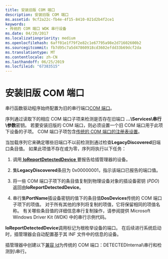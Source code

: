 ```yaml
---
title: 安装旧版 COM 端口
description: 安装旧版 COM 端口
ms.assetid: 9cf2a22c-fb4e-4f15-8410-021d2b4f2ce1
keywords:
- 传统的 COM 端口 WDK 串行设备
ms.date: 04/20/2017
ms.localizationpriority: medium
ms.openlocfilehash: 6aff01e1f79f2e82c1e67795a98e2d71602600b2
ms.sourcegitcommit: fb7d95c7a5d47860918cd3602efdd33b69dcf2da
ms.translationtype: MT
ms.contentlocale: zh-CN
ms.lasthandoff: 06/25/2019
ms.locfileid: "67383515"
---
```

# <a name="installing-legacy-com-ports"></a>安装旧版 COM 端口

串行函数驱动程序始终配置为旧的串行端口[COM 端口](configuration-of-com-ports.md)。

序列通过读取下的相应 COM 端口子项来检测是否存在旧端口 **...\\Services\\串行\\参数**密钥。 若要安装旧版的 COM 端口，则必须设置一个旧 COM 端口用于此项下设备的子项。 COM 端口子项包含[传统的 COM 端口的注册表设置](registry-settings-for-a-legacy-com-port.md)。

当加载序列它来确定哪些旧端口不以前检测到通过检查**LegacyDiscovered**旧端口条目值。 如果此项值不存在或为零，序列将执行以下任务：

1. 调用[ **IoReportDetectedDevice** ](https://docs.microsoft.com/windows-hardware/drivers/ddi/content/ntddk/nf-ntddk-ioreportdetecteddevice)要报告给插管理器的设备。

2. 集**LegacyDiscovered**条目为 0x00000001，指示该端口已报告的端口值。

3. 将一些 COM 端口子项下的条目值复制到物理设备对象的插设备密钥 (*PDO*) 返回由**IoReportDetectedDevice**。

4. 串行集**PortName**插设备密钥的值下的条目值**DosDevices**传统的 COM 端口子项下的项值。 对于所有其他的序列将复制的项值，它将保留相同的项值名称。 有关哪些条目值的详细信息串行复制操作，请参阅提供 Microsoft Windows Driver Kit (WDK) 中的串行示例代码。

**IoReportDetectedDevice**调用标记为根枚举设备的端口。 在后续进行系统启动时，插管理器会自动配置基于其 INF 文件中的信息的设备。

插管理器中创建以下[兼容 Id](https://docs.microsoft.com/windows-hardware/drivers/install/compatible-ids)为传统的 COM 端口：DETECTEDInternal\\串行和检测到\\串行。

